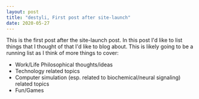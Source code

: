 ```yaml
---
layout: post
title: "destyli, First post after site-launch"
date: 2020-05-27
---
```


This is the first post after the site-launch post. In this post I'd like to list things that I thought of that I'd like to blog
about. This is likely going to be a running list as I think of more things to cover:
<ul>
  <li>Work/Life Philosophical thoughts/ideas
  <li>Technology related topics
  <li>Computer simulation (esp. related to biochemical/neural signaling) related topics
  <li>Fun/Games
